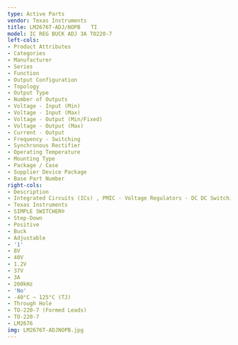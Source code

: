 ```yaml
---
type: Active Parts
vendor: Texas Instruments
title: LM2676T-ADJ/NOPB　　TI
model: IC REG BUCK ADJ 3A TO220-7
left-cols:
- Product Attributes
- Categories
- Manufacturer
- Series
- Function
- Output Configuration
- Topology
- Output Type
- Number of Outputs
- Voltage - Input (Min)
- Voltage - Input (Max)
- Voltage - Output (Min/Fixed)
- Voltage - Output (Max)
- Current - Output
- Frequency - Switching
- Synchronous Rectifier
- Operating Temperature
- Mounting Type
- Package / Case
- Supplier Device Package
- Base Part Number
right-cols:
- Description
- Integrated Circuits (ICs) , PMIC - Voltage Regulators - DC DC Switching Regulators
- Texas Instruments
- SIMPLE SWITCHER®
- Step-Down
- Positive
- Buck
- Adjustable
- '1'
- 8V
- 40V
- 1.2V
- 37V
- 3A
- 260kHz
- 'No'
- -40°C ~ 125°C (TJ)
- Through Hole
- TO-220-7 (Formed Leads)
- TO-220-7
- LM2676
img: LM2676T-ADJNOPB.jpg
---
```

